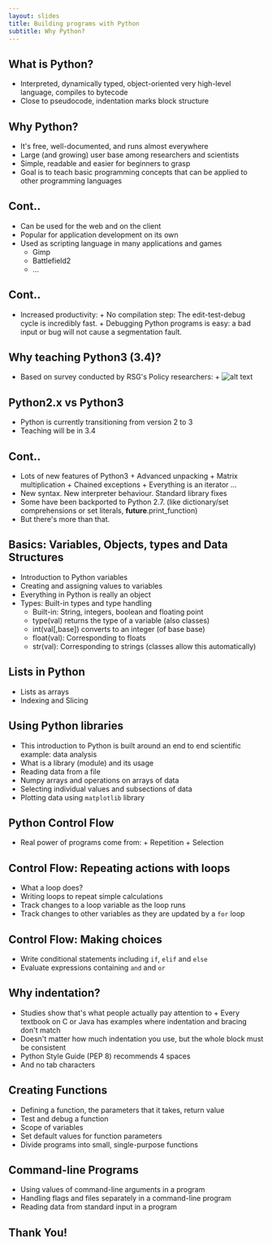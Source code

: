 ```yaml
---
layout: slides
title: Building programs with Python	
subtitle: Why Python?
---
```


## What is Python?	

- Interpreted, dynamically typed, object-oriented very high-level language, compiles to bytecode
- Close to pseudocode, indentation marks block structure

## Why Python?

- It's free, well-documented, and runs almost everywhere
- Large (and growing) user base among researchers and scientists
- Simple, readable and easier for beginners to grasp 
- Goal is to teach basic programming concepts that can be applied to other programming languages

## Cont..

- Can be used for the web and on the client
- Popular for application development on its own
- Used as scripting language in many applications and games
     + Gimp
     + Battlefield2
     + ...

## Cont..

- Increased productivity:
      + No compilation step: The edit-test-debug cycle is incredibly fast.
      + Debugging Python programs is easy: a bad input or bug will not cause a segmentation fault.
      
## Why teaching Python3 (3.4)?

- Based on survey conducted by RSG's Policy researchers:
       + ![alt text](https://github.com/Southampton-RSG/2015-09-17-southampton/tree/gh-pages/novice/python/img/wordle.png)

## Python2.x vs Python3

- Python is currently transitioning from version 2 to 3
- Teaching will be in 3.4

## Cont..

- Lots of new features of Python3
      + Advanced unpacking
      + Matrix multiplication
      + Chained exceptions
      + Everything is an iterator ...
- New syntax. New interpreter behaviour. Standard library fixes      
- Some have been backported to Python 2.7. (like dictionary/set comprehensions or set literals,
__future__.print_function)
- But there's more than that.
     
## Basics: Variables, Objects, types and Data Structures

- Introduction to Python variables
- Creating and assigning values to variables
- Everything in Python is really an object
- Types: Built-in types and type handling
     + Built-in: String, integers, boolean and floating point
     + type(val) returns the type of a variable (also classes)  
     + int(val[,base]) converts to an integer (of base base)
     + float(val): Corresponding to floats
     + str(val): Corresponding to strings (classes allow this automatically)
      
## Lists in Python

-  Lists as arrays
-  Indexing and Slicing      
      
## Using Python libraries

-  This introduction to Python is built around an end to end scientific example: data analysis
-  What is a library (module) and its usage
-  Reading data from a file
-  Numpy arrays and operations on arrays of data
-  Selecting individual values and subsections of data
-  Plotting data using `matplotlib` library

## Python Control Flow

- Real power of programs come from:
      + Repetition
      + Selection

## Control Flow: Repeating actions with loops

-  What a loop does?
-  Writing loops to repeat simple calculations
-  Track changes to a loop variable as the loop runs
-  Track changes to other variables as they are updated by a `for` loop

## Control Flow: Making choices

-  Write conditional statements including `if`, `elif` and `else` 
-  Evaluate expressions containing `and` and `or`

## Why indentation?

-  Studies show that's what people actually pay attention to
       + Every textbook on C or Java has examples where indentation and bracing don't match
-  Doesn't matter how much indentation you use, but the whole block must be consistent     
-  Python Style Guide (PEP 8) recommends 4 spaces 
-  And no tab characters
  
## Creating Functions

-  Defining a function, the parameters that it takes, return value
-  Test and debug a function
-  Scope of variables
-  Set default values for function parameters
-  Divide programs into small, single-purpose functions

## Command-line Programs

-  Using values of command-line arguments in a program
-  Handling flags and files separately in a command-line program
-  Reading data from standard input in a program 

##  Thank You!